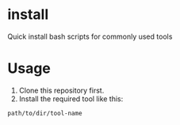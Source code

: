 install
=======

Quick install bash scripts for commonly used tools

Usage
=====
1. Clone this repository first.
2. Install the required tool like this:
```
path/to/dir/tool-name
```
